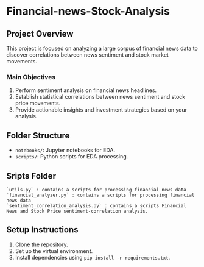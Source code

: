# Financial-news-Stock-Analysis

## Project Overview
This project is focused on analyzing a large corpus of financial news data to discover correlations between news sentiment and stock market movements. 

### Main Objectives
1. Perform sentiment analysis on financial news headlines.
2. Establish statistical correlations between news sentiment and stock price movements.
3. Provide actionable insights and investment strategies based on your analysis.

## Folder Structure
- `notebooks/`: Jupyter notebooks for EDA.
- `scripts/`: Python scripts for EDA processing.

## Sripts Folder 
    `utils.py` : contains a scripts for processing financial news data 
    `financial_analyzer.py` : contains a scripts for processing financial news data
    `sentiment_correlation_analysis.py` : contains a scripts Financial News and Stock Price sentiment-correlation analysis.
    
## Setup Instructions
1. Clone the repository.
2. Set up the virtual environment.
3. Install dependencies using `pip install -r requirements.txt`.